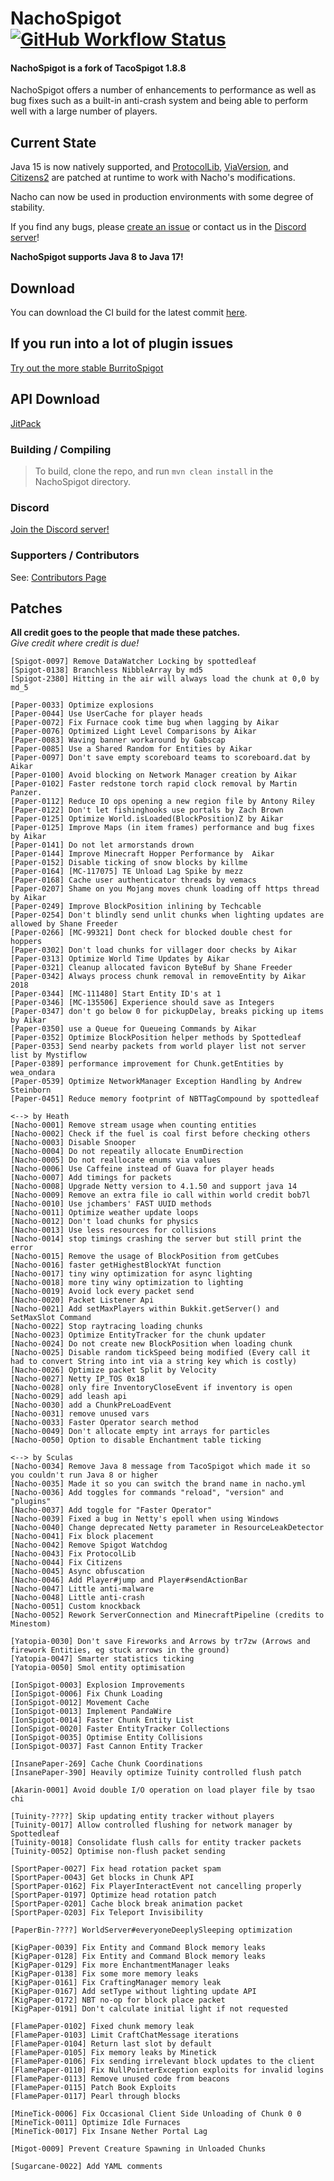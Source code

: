 # NachoSpigot [![GitHub Workflow Status](https://img.shields.io/github/workflow/status/CobbleSword/NachoSpigot/NachoSpigot%20Build)](https://nightly.link/CobbleSword/NachoSpigot/workflows/build-nachospigot/master/NachoSpigot-server.zip)

#### NachoSpigot is a fork of TacoSpigot 1.8.8
NachoSpigot offers a number of enhancements to performance as well as bug fixes such as a built-in anti-crash system and being able to perform well with a large number of players.

## Current State
Java 15 is now natively supported, and [ProtocolLib](https://github.com/dmulloy2/ProtocolLib), [ViaVersion](https://github.com/ViaVersion/ViaVersion), and [Citizens2](https://github.com/CitizensDev/Citizens2) are patched at runtime to work with Nacho's modifications.

Nacho can now be used in production environments with some degree of stability.

If you find any bugs, please [create an issue](../../issues/new) or contact us in the [Discord server](https://discord.gg/ewcYeERKJw)!

**NachoSpigot supports Java 8 to Java 17!**

## Download
You can download the CI build for the latest commit [here](https://nightly.link/CobbleSword/NachoSpigot/workflows/build-nachospigot/master/NachoSpigot-server.zip).

## If you run into a lot of plugin issues
[Try out the more stable BurritoSpigot](https://github.com/CobbleSword/BurritoSpigot/)

## API Download
[JitPack](https://jitpack.io/#CobbleSword/NachoSpigot/master-SNAPSHOT)

### Building / Compiling
> To build, clone the repo, and run `mvn clean install` in the NachoSpigot directory.

### Discord
[Join the Discord server!](https://discord.gg/SBTEbSx)

### Supporters / Contributors
See: [Contributors Page](https://github.com/CobbleSword/NachoSpigot/graphs/contributors)

## Patches
**All credit goes to the people that made these patches.**<br>
*Give credit where credit is due!*
```
[Spigot-0097] Remove DataWatcher Locking by spottedleaf
[Spigot-0138] Branchless NibbleArray by md5
[Spigot-2380] Hitting in the air will always load the chunk at 0,0 by md_5

[Paper-0033] Optimize explosions
[Paper-0044] Use UserCache for player heads
[Paper-0072] Fix Furnace cook time bug when lagging by Aikar
[Paper-0076] Optimized Light Level Comparisons by Aikar
[Paper-0083] Waving banner workaround by Gabscap
[Paper-0085] Use a Shared Random for Entities by Aikar
[Paper-0097] Don't save empty scoreboard teams to scoreboard.dat by Aikar
[Paper-0100] Avoid blocking on Network Manager creation by Aikar
[Paper-0102] Faster redstone torch rapid clock removal by Martin Panzer.
[Paper-0112] Reduce IO ops opening a new region file by Antony Riley
[Paper-0122] Don't let fishinghooks use portals by Zach Brown
[Paper-0125] Optimize World.isLoaded(BlockPosition)Z by Aikar
[Paper-0125] Improve Maps (in item frames) performance and bug fixes by Aikar
[Paper-0141] Do not let armorstands drown
[Paper-0144] Improve Minecraft Hopper Performance by  Aikar
[Paper-0152] Disable ticking of snow blocks by killme
[Paper-0164] [MC-117075] TE Unload Lag Spike by mezz
[Paper-0168] Cache user authenticator threads by vemacs
[Paper-0207] Shame on you Mojang moves chunk loading off https thread by Aikar
[Paper-0249] Improve BlockPosition inlining by Techcable
[Paper-0254] Don't blindly send unlit chunks when lighting updates are allowed by Shane Freeder
[Paper-0266] [MC-99321] Dont check for blocked double chest for hoppers
[Paper-0302] Don't load chunks for villager door checks by Aikar
[Paper-0313] Optimize World Time Updates by Aikar
[Paper-0321] Cleanup allocated favicon ByteBuf by Shane Freeder
[Paper-0342] Always process chunk removal in removeEntity by Aikar 2018
[Paper-0344] [MC-111480] Start Entity ID's at 1
[Paper-0346] [MC-135506] Experience should save as Integers
[Paper-0347] don't go below 0 for pickupDelay, breaks picking up items by Aikar
[Paper-0350] use a Queue for Queueing Commands by Aikar
[Paper-0352] Optimize BlockPosition helper methods by Spottedleaf
[Paper-0353] Send nearby packets from world player list not server list by Mystiflow
[Paper-0389] performance improvement for Chunk.getEntities by wea_ondara
[Paper-0539] Optimize NetworkManager Exception Handling by Andrew Steinborn
[Paper-0451] Reduce memory footprint of NBTTagCompound by spottedleaf

<--> by Heath
[Nacho-0001] Remove stream usage when counting entities
[Nacho-0002] Check if the fuel is coal first before checking others
[Nacho-0003] Disable Snooper
[Nacho-0004] Do not repeatily allocate EnumDirection
[Nacho-0005] Do not reallocate enums via values
[Nacho-0006] Use Caffeine instead of Guava for player heads
[Nacho-0007] Add timings for packets
[Nacho-0008] Upgrade Netty version to 4.1.50 and support java 14
[Nacho-0009] Remove an extra file io call within world credit bob7l
[Nacho-0010] Use jchambers' FAST UUID methods
[Nacho-0011] Optimize weather update loops
[Nacho-0012] Don't load chunks for physics
[Nacho-0013] Use less resources for collisions
[Nacho-0014] stop timings crashing the server but still print the error
[Nacho-0015] Remove the usage of BlockPosition from getCubes
[Nacho-0016] faster getHighestBlockYAt function
[Nacho-0017] tiny winy optimization for async lighting
[Nacho-0018] more tiny winy optimization to lighting
[Nacho-0019] Avoid lock every packet send 
[Nacho-0020] Packet Listener Api
[Nacho-0021] Add setMaxPlayers within Bukkit.getServer() and SetMaxSlot Command
[Nacho-0022] Stop raytracing loading chunks
[Nacho-0023] Optimize EntityTracker for the chunk updater
[Nacho-0024] Do not create new BlockPosition when loading chunk
[Nacho-0025] Disable random tickSpeed being modified (Every call it had to convert String into int via a string key which is costly)
[Nacho-0026] Optimize packet Split by Velocity
[Nacho-0027] Netty IP_TOS 0x18
[Nacho-0028] only fire InventoryCloseEvent if inventory is open
[Nacho-0029] add leash api
[Nacho-0030] add a ChunkPreLoadEvent
[Nacho-0031] remove unused vars
[Nacho-0033] Faster Operator search method
[Nacho-0049] Don't allocate empty int arrays for particles
[Nacho-0050] Option to disable Enchantment table ticking

<--> by Sculas
[Nacho-0034] Remove Java 8 message from TacoSpigot which made it so you couldn't run Java 8 or higher
[Nacho-0035] Made it so you can switch the brand name in nacho.yml
[Nacho-0036] Add toggles for commands "reload", "version" and "plugins"
[Nacho-0037] Add toggle for "Faster Operator"
[Nacho-0039] Fixed a bug in Netty's epoll when using Windows
[Nacho-0040] Change deprecated Netty parameter in ResourceLeakDetector
[Nacho-0041] Fix block placement
[Nacho-0042] Remove Spigot Watchdog
[Nacho-0043] Fix ProtocolLib
[Nacho-0044] Fix Citizens
[Nacho-0045] Async obfuscation
[Nacho-0046] Add Player#jump and Player#sendActionBar
[Nacho-0047] Little anti-malware
[Nacho-0048] Little anti-crash
[Nacho-0051] Custom knockback
[Nacho-0052] Rework ServerConnection and MinecraftPipeline (credits to Minestom)

[Yatopia-0030] Don't save Fireworks and Arrows by tr7zw (Arrows and firework Entities, eg stuck arrows in the ground)
[Yatopia-0047] Smarter statistics ticking
[Yatopia-0050] Smol entity optimisation

[IonSpigot-0003] Explosion Improvements
[IonSpigot-0006] Fix Chunk Loading
[IonSpigot-0012] Movement Cache
[IonSpigot-0013] Implement PandaWire
[IonSpigot-0014] Faster Chunk Entity List
[IonSpigot-0020] Faster EntityTracker Collections
[IonSpigot-0035] Optimise Entity Collisions
[IonSpigot-0037] Fast Cannon Entity Tracker

[InsanePaper-269] Cache Chunk Coordinations
[InsanePaper-390] Heavily optimize Tuinity controlled flush patch

[Akarin-0001] Avoid double I/O operation on load player file by tsao chi

[Tuinity-????] Skip updating entity tracker without players
[Tuinity-0017] Allow controlled flushing for network manager by Spottedleaf
[Tuinity-0018] Consolidate flush calls for entity tracker packets
[Tuinity-0052] Optimise non-flush packet sending

[SportPaper-0027] Fix head rotation packet spam
[SportPaper-0043] Get blocks in Chunk API
[SportPaper-0162] Fix PlayerInteractEvent not cancelling properly
[SportPaper-0197] Optimize head rotation patch
[SportPaper-0201] Cache block break animation packet
[SportPaper-0203] Fix Teleport Invisibility

[PaperBin-????] WorldServer#everyoneDeeplySleeping optimization

[KigPaper-0039] Fix Entity and Command Block memory leaks
[KigPaper-0128] Fix Entity and Command Block memory leaks
[KigPaper-0129] Fix more EnchantmentManager leaks
[KigPaper-0138] Fix some more memory leaks
[KigPaper-0161] Fix CraftingManager memory leak
[KigPaper-0167] Add setType without lighting update API
[KigPaper-0172] NBT no-op for block place packet
[KigPaper-0191] Don't calculate initial light if not requested

[FlamePaper-0102] Fixed chunk memory leak
[FlamePaper-0103] Limit CraftChatMessage iterations
[FlamePaper-0104] Return last slot by default
[FlamePaper-0105] Fix memory leaks by Minetick
[FlamePaper-0106] Fix sending irrelevant block updates to the client
[FlamePaper-0110] Fix NullPointerException exploits for invalid logins
[FlamePaper-0113] Remove unused code from beacons
[FlamePaper-0115] Patch Book Exploits
[FlamePaper-0117] Pearl through blocks

[MineTick-0006] Fix Occasional Client Side Unloading of Chunk 0 0
[MineTick-0011] Optimize Idle Furnaces
[MineTick-0017] Fix Insane Nether Portal Lag

[Migot-0009] Prevent Creature Spawning in Unloaded Chunks

[Sugarcane-0022] Add YAML comments
```

